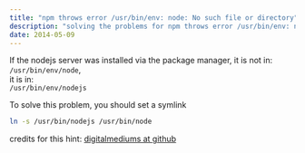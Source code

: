```yaml
---
title: "npm throws error /usr/bin/env: node: No such file or directory"
description: "solving the problems for npm throws error /usr/bin/env: node: No such file or directory"
date: 2014-05-09
---
```


If the nodejs server was installed via the package manager, it is not in:    
`/usr/bin/env/node`,     
it is in:      
`/usr/bin/env/nodejs`    

To solve this problem, you should set a symlink
```bash
ln -s /usr/bin/nodejs /usr/bin/node
```

credits for this hint: [digitalmediums at github](https://github.com/joyent/node/issues/3911#issuecomment-8956154)
